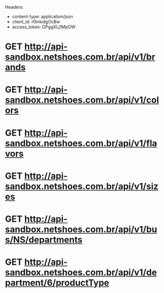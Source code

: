 Headers:
* content-type: application/json
* client_id: r0lnkidgOcBw
* access_token: DPggXLj1MpOW

# GET http://api-sandbox.netshoes.com.br/api/v1/brands
# GET http://api-sandbox.netshoes.com.br/api/v1/colors
# GET http://api-sandbox.netshoes.com.br/api/v1/flavors
# GET http://api-sandbox.netshoes.com.br/api/v1/sizes
# GET http://api-sandbox.netshoes.com.br/api/v1/bus/NS/departments
# GET http://api-sandbox.netshoes.com.br/api/v1/department/6/productType
